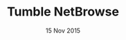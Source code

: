 ---
title: Tumble NetBrowse
description: I made a Web Browser using Windows Forms
date: 15 Nov 2015
image: /assets/projects/tumble-net-browse/tn-browse.png
links:
- title: GitHub
  href: https://github.com/tumblegamer/Tumble-NetBrowse
experience:
  languages: [c#]
  libraries: [windows-forms]
  platforms: [windows]
  communities: [tumblenet]
---